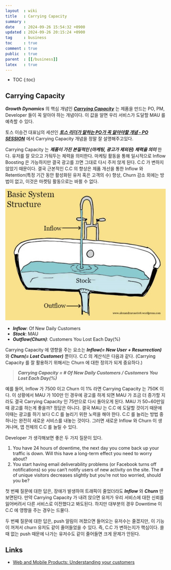 ```yaml
---
layout  : wiki
title   : Carrying Capacity
summary : 
date    : 2024-09-26 15:54:32 +0900
updated : 2024-09-26 20:15:24 +0900
tag     : business
toc     : true
comment : true
public  : true
parent  : [[/business]]
latex   : true
---
```

* TOC
{:toc}

## Carrying Capacity

___Growth Dynamics___ 의 핵심 개념인 ___[Carrying Capacity](https://en.wikipedia.org/wiki/Carrying_capacity)___ 는 제품을 만드는 PO, PM, Developer 들이 꼭 알아야 하는 개념이다.
이 값을 알면 우리 서비스가 도달할 MAU 를 예측할 수 있다.

토스 이승건 대표님의 세션인 ___[토스 리더가 말하는 PO가 꼭 알아야할 개념 - PO SESSION](https://www.youtube.com/watch?v=tcrr2QiXt9M&t=59s)___ 에서 Carrying Capacity 개념을 정말 잘 설명해주고있다.

Carrying Capacity 는 ___제품이 가진 본질적인 (마케팅, 광고가 제외된) 체력을 의미___ 한다. 유저를 잘 모으고 가둬두는 체력을 의미한다.
마케팅 활동을 통해 일시적으로 Inflow Boosting 은 가능하지만 결국 광고를 끄면 그대로 다시 주저 앉게 된다. C.C 가 변하지 않았기 때문이다. 결국 근본적인 C.C 의 향상은 제품 개선을 통한 Inflow 와 Retention(특정 기간 동안 활성화된 유저 혹은 고객의 수) 향상, Churn 감소 외에는 방법이 없고, 이것은 마켓팅 활동으로는 바뀔 수 없다.

![](/resource/wiki/business-carrying-capacity/basic-system.png)

- ___Inflow___: Of New Daily Customers
- ___Stock___: MAU
- ___Outflow(Churn)___: Customers You Lost Each Day(%)

Carrying Capacity 에 영향을 주는 요소는 ___Inflow(= New User + Resurrection)___ 와 ___Churn(= Lost Customer)___ 뿐이다.
C.C 의 계산식은 다음과 같다. (Carrying Capacity 를 잘 활용하기 위해서는 Churn 에 대한 정의가 되게 중요하다.)

> ___Carrying Capacity = # Of New Daily Customers / Customers You Lost Each Day(%)___

예를 들어, Inflow 가 7500 이고 Churn 이 1% 라면 Carrying Capacity 는 750K 이다. 이 상황에서 MAU 가 100만 인 경우에 광고를 하게 되면 MAU 가 조금 더 증가할 지라도 결국 Carrying Capacity 인 75만으로 다시 돌아오게 된다.
MAU 가 50~60만일 때 광고를 하는게 좋을까? 정답은 아니다. 결국 MAU 는 C.C 에 도달할 것이기 때문에 이때는 광고를 하기 보다 C.C 를 늘리기 위한 노력을 해야 한다.
C.C 를 늘리는 방법 중 하나는 완전히 새로운 서비스를 내놓는 것이다. 그러면 새로운 Inflow 와 Churn 이 생겨나며, 앱 전체의 C.C 를 늘릴 수 있다.

Developer 가 생각해보면 좋은 두 가지 질문이 있다.

1. You have 24 hours of downtime, the next day you come back up your traffic is down. Will this have a long-term effect you need to worry about?
2. You start having email deliverability problems (or Facebook turns off notifications) so you can’t notify users of new activity on the site. The # of unique visitors decreases slightly but you’re not too worried, should you be?

첫 번째 질문에 대한 답은, 장애가 발생하여 트래픽이 줄었더라도 ___Inflow___ 와 ___Churn___ 만 보면된다. 만약 Carrying Capacity 가 내려 앉으면 유저가 우리 서비스에 대한 신뢰를 잃어버려서 다른 서비스로 이전했다고 봐도된다. 하지만 대부분의 경우 Downtime 이 C.C 에 영향을 주는 경우는 드물다.

두 번째 질문에 대한 답은, push 알림이 꺼졌으면 들어오는 유저수는 줄겠지만, 이 기능이 꺼져서 churn 유저도 같이 줄어들었을 수 있다. 즉, C.C 가 변하는지가 핵심이다. 쓸 때 없는 push 때문에 나가는 유저수도 같이 줄어들면 크게 문제가 안된다.

## Links

- [Web and Mobile Products: Understanding your customers](https://keithschacht.medium.com/web-and-mobile-products-understanding-your-customers-d8ee1e56b5a3)